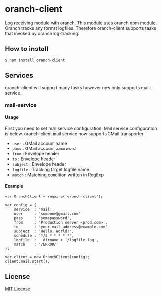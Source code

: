 oranch-client
=============

Log receiving module with oranch. This module uses oranch npm module. 
Oranch tracks any format logfiles. Therefore oranch-client supports
tasks that invoked by oranch log-tracking.

## How to install

    $ npm install oranch-client

## Services
oranch-client will support many tasks however now only supports mail-service.

### mail-service

#### Usage
First you need to set mail service configuration.
Mail service configuration is below. oranch-client mail service
now supports GMail transporter.

* `user` : GMail account name
* `pass` : GMail account password
* `from` : Envelope <from> header
* `to`   : Envelope <to> header
* `subject` : Envelope <subject> header
* `logfile` : Tracking target logfile name
* `match` : Matching condition written in RegExp

#### Example

    var OranchClient = require('oranch-client');

	var config = {
	    service  : 'mail',
		user     : 'someone@gmail.com'
		pass     : 'somepassword',
		from     : 'Production server <prod.com>',
		to       : 'your_mail_address@example.com',
		subject  : 'Hello, World!',
		schedule : '*/3 * * * * *',
		logfile  : __dirname + '/logfile.log',
		match    : '/ERROR/'
	};

	var client = new OranchClient(config);
	client.mail.start();

## License

[MIT License](http://opensource.org/license/mit-license.php "MIT License")




